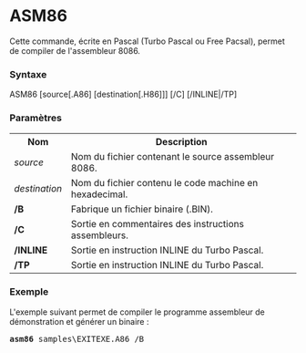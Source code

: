 # ASM86
Cette commande, écrite en Pascal (Turbo Pascal ou Free Pacsal), permet de compiler de l'assembleur 8086.

<h3>Syntaxe</h3>

ASM86 [source[.A86] [destination[.H86]]] [/C] [/INLINE|/TP]

<h3>Paramètres</h3>

<table>
  <tr>
    <th>Nom</th>
    <th>Description</th>
  </tr>
  <tr>
    <td><i>source</i></td>
    <td>Nom du fichier contenant le source assembleur 8086.</td>
  </tr>
  <tr>
    <td><i>destination</i></td>
    <td>Nom du fichier contenu le code machine en hexadecimal.</td>
  </tr>
  <tr>
    <td><b>/B</b></td>
    <td>Fabrique un fichier binaire (.BIN).</td>
  </tr>
  <tr>
    <td><b>/C</b></td>
    <td>Sortie en commentaires des instructions assembleurs.</td>
  </tr>
  <tr>
    <td><b>/INLINE</b></td>
    <td>Sortie en instruction INLINE du Turbo Pascal.</td>
  </tr>
  <tr>
    <td><b>/TP</b></td>
    <td>Sortie en instruction INLINE du Turbo Pascal.</td>
  </tr>
</table>

<h3>Exemple</h3>

L'exemple suivant permet de compiler le programme assembleur de démonstration et générer un binaire :

<pre>
<b>asm86</b> samples\EXITEXE.A86 /B
</pre>
